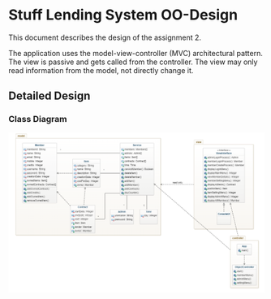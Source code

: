# Stuff Lending System OO-Design
This document describes the design of the assignment 2.

The application uses the model-view-controller (MVC) architectural pattern. The view is passive and gets called from the controller. The view may only read information from the model, not directly change it.

## Detailed Design
### Class Diagram
![Class diagram](/img/class_diagram.png)